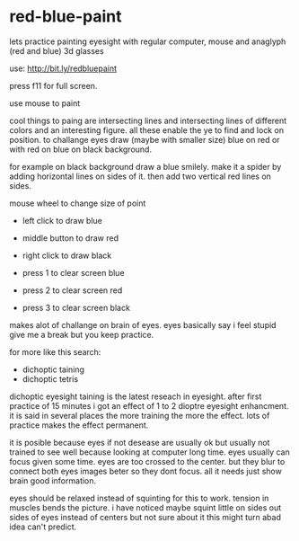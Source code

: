 # red-blue-paint

lets practice painting eyesight with regular computer, mouse and anaglyph (red and blue) 3d glasses

use: http://bit.ly/redbluepaint

press f11 for full screen.

use mouse to paint

cool things to paing are intersecting lines and intersecting lines of different colors and an interesting figure. all these enable the ye to find and lock on position. to challange eyes draw (maybe with smaller size) blue on red or with red on blue
on black background.

for example on black background draw a blue smilely. make it a spider by adding horizontal lines on sides of it. then add two vertical red lines on sides. 

mouse wheel to change size of point

* left click to draw blue
* middle button to draw red
* right click to draw black

* press 1 to clear screen blue
* press 2 to clear screen red 
* press 3 to clear screen black


makes alot of challange on brain of eyes. eyes basically say i feel stupid give me a break but you keep practice.

for more like this search:

* dichoptic taining
* dichoptic tetris

dichoptic eyesight taining is the latest reseach in eyesight.
after first practice of 15 minutes i got an effect of 1 to 2 dioptre eyesight enhancment.
it is said in several places the more training the more the effect. lots of practice makes the effect permanent.


it is posible because eyes if not desease are usually ok
but usually not trained to see well because looking at computer long time.
eyes usually can focus given some time.  eyes are too crossed to the center.
but they blur to connect both eyes images beter so they dont focus.
all it needs just show brain good information.


eyes should be relaxed instead of squinting for this to work. tension in muscles bends the picture.
i have noticed maybe squint little on sides out sides of eyes instead of centers but not sure about it this might turn abad idea can't predict.
